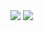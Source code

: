 <img src="https://capsule-render.vercel.app/api?type=wave&color=0:EEFF00,100:a82da8&height=300&section=header&text=Project_Team_One&fontSize=90" />
<img src="https://img.shields.io/badge/Java-blue?style=flat&logo=Java&logoColor=white"/>
